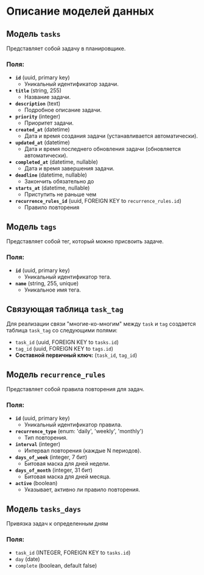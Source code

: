 # Описание моделей данных

## Модель `tasks`
Представляет собой задачу в планировщике.

### Поля:

*   **`id`** (uuid, primary key)
    *   Уникальный идентификатор задачи.
*   **`title`** (string, 255)
    *   Название задачи.
*   **`description`** (text)
    *   Подробное описание задачи.
*   **`priority`** (integer)
    *   Приоритет задачи.
*   **`created_at`** (datetime)
    *   Дата и время создания задачи (устанавливается автоматически).
*   **`updated_at`** (datetime)
    *   Дата и время последнего обновления задачи (обновляется автоматически).
*   **`completed_at`** (datetime, nullable)
    *   Дата и время завершения задачи.
*   **`deadline`** (datetime, nullable)
    *   Закончить обязательно до
*   **`starts_at`** (datetime, nullable)
    *   Приступить не раньше чем
*   **`recurrence_rules_id`** (uuid, FOREIGN KEY to `recurrence_rules.id`)
    *   Правило повторения

## Модель `tags`
Представляет собой тег, который можно присвоить задаче.

### Поля:

*   **`id`** (uuid, primary key)
    *   Уникальный идентификатор тега.
*   **`name`** (string, 255, unique)
    *   Уникальное имя тега.

## Связующая таблица `task_tag`
Для реализации связи "многие-ко-многим" между `task` и `tag` создается таблица `task_tag` со следующими полями:

*   `task_id` (uuid, FOREIGN KEY to `tasks.id`)
*   `tag_id` (uuid, FOREIGN KEY to `tags.id`)
*   **Составной первичный ключ:** (`task_id`, `tag_id`)

## Модель `recurrence_rules`
Представляет собой правила повторения для задач.

### Поля:

*   **`id`** (uuid, primary key)
    *   Уникальный идентификатор правила.
*   **`recurrence_type`** (enum: 'daily', 'weekly', 'monthly')
    *   Тип повторения.
*   **`interval`** (integer)
    *   Интервал повторения (каждые N периодов).
*   **`days_of_week`** (integer, 7 бит)
    *   Битовая маска для дней недели.
*   **`days_of_month`** (integer, 31 бит)
    *   Битовая маска для дней месяца.
*   **`active`** (boolean)
    *   Указывает, активно ли правило повторения.

## Модель `tasks_days`
Привязка задач к определенным дням

### Поля:
*   `task_id` (INTEGER, FOREIGN KEY to `tasks.id`)
*   `day` (date)
*   `complete` (boolean, default false)
